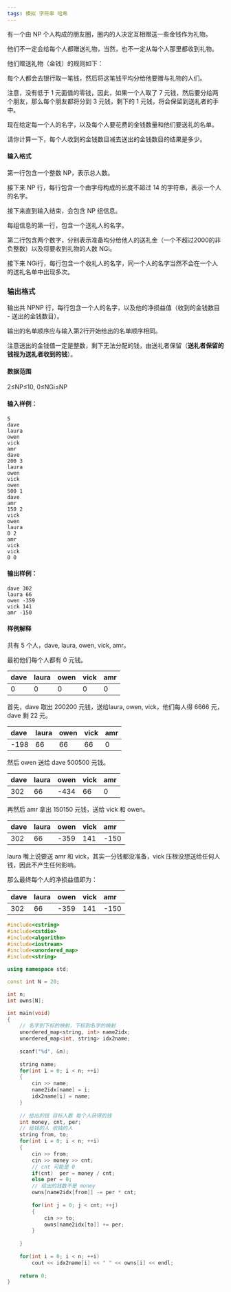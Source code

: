 ```yaml
---
tags: 模拟 字符串 哈希
---
```






有一个由 NP 个人构成的朋友圈，圈内的人决定互相赠送一些金钱作为礼物。

他们不一定会给每个人都赠送礼物，当然，也不一定从每个人那里都收到礼物。

他们赠送礼物（金钱）的规则如下：

每个人都会去银行取一笔钱，然后将这笔钱平均分给他要赠与礼物的人们。

注意，没有低于 1 元面值的零钱，因此，如果一个人取了 7 元钱，然后要分给两个朋友，那么每个朋友都将分到 3 元钱，剩下的 1 元钱，将会保留到送礼者的手中。

现在给定每一个人的名字，以及每个人要花费的金钱数量和他们要送礼的名单。

请你计算一下，每个人收到的金钱数目减去送出的金钱数目的结果是多少。

#### 输入格式

第一行包含一个整数 NP，表示总人数。

接下来 NP 行，每行包含一个由字母构成的长度不超过 14 的字符串，表示一个人的名字。

接下来直到输入结束，会包含 NP 组信息。

每组信息的第一行，包含一个送礼人的名字。

第二行包含两个数字，分别表示准备均分给他人的送礼金（一个不超过2000的非负整数）以及将要收到礼物的人数 NGi。

接下来 NGi行，每行包含一个收礼人的名字，同一个人的名字当然不会在一个人的送礼名单中出现多次。

### 输出格式

输出共 NPNP 行，每行包含一个人的名字，以及他的净损益值（收到的金钱数目 - 送出的金钱数目）。

输出的名单顺序应与输入第2行开始给出的名单顺序相同。

注意送出的金钱值一定是整数，剩下无法分配的钱，由送礼者保留（**送礼者保留的钱视为送礼者收到的钱**）。

#### 数据范围

2≤NP≤10,
0≤NGi≤NP

#### 输入样例：

```
5
dave
laura
owen
vick
amr
dave
200 3
laura
owen
vick
owen
500 1
dave
amr
150 2
vick
owen
laura
0 2
amr
vick
vick
0 0
```

#### 输出样例：

```
dave 302
laura 66
owen -359
vick 141
amr -150
```

#### 样例解释

共有 5 个人，dave, laura, owen, vick, amr。

最初他们每个人都有 0 元钱。

| dave | laura | owen | vick | amr  |
| :--- | :---- | :--- | :--- | :--- |
| 0    | 0     | 0    | 0    | 0    |

首先，dave 取出 200200 元钱，送给laura, owen, vick，他们每人得 6666 元，dave 剩 22 元。

| dave | laura | owen | vick | amr  |
| :--- | :---- | :--- | :--- | :--- |
| -198 | 66    | 66   | 66   | 0    |

然后 owen 送给 dave 500500 元钱。

| dave | laura | owen | vick | amr  |
| :--- | :---- | :--- | :--- | :--- |
| 302  | 66    | -434 | 66   | 0    |

再然后 amr 拿出 150150 元钱，送给 vick 和 owen。

| dave | laura | owen | vick | amr  |
| :--- | :---- | :--- | :--- | :--- |
| 302  | 66    | -359 | 141  | -150 |

laura 嘴上说要送 amr 和 vick，其实一分钱都没准备，vick 压根没想送给任何人钱，因此不产生任何影响。

那么最终每个人的净损益值即为：

| dave | laura | owen | vick | amr  |
| :--- | :---- | :--- | :--- | :--- |
| 302  | 66    | -359 | 141  | -150 |



```cpp
#include<cstring>
#include<cstdio>
#include<algorithm>
#include<iostream>
#include<unordered_map>
#include<string>

using namespace std;

const int N = 20;

int n;
int owns[N];

int main(void)
{
    // 名字到下标的映射，下标到名字的映射
    unordered_map<string, int> name2idx;
    unordered_map<int, string> idx2name;
    
    scanf("%d", &n);
    
    string name;
    for(int i = 0; i < n; ++i)
    {
        cin >> name;
        name2idx[name] = i;
        idx2name[i] = name;
    }
    
    // 给出的钱 目标人数 每个人获得的钱
    int money, cnt, per;
    // 给钱的人 收钱的人
    string from, to;
    for(int i = 0; i < n; ++i)
    {
        cin >> from;
        cin >> money >> cnt;
        // cnt 可能是 0 
        if(cnt)  per = money / cnt;
        else per = 0;
        // 给出的钱数不是 money
        owns[name2idx[from]] -= per * cnt;
        
        for(int j = 0; j < cnt; ++j)
        {
            cin >> to;
            owns[name2idx[to]] += per;
        }
        
    }
    
    for(int i = 0; i < n; ++i)
        cout << idx2name[i] << " " << owns[i] << endl;
    
    return 0;
}
```

